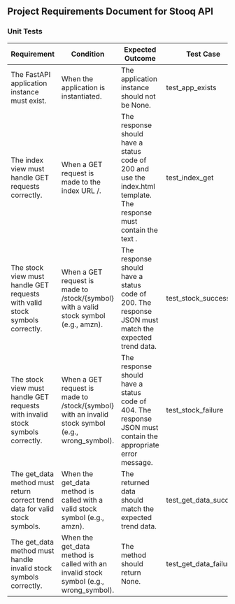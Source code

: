 ## Project Requirements Document for Stooq API

### Unit Tests

Requirement | Condition | Expected Outcome | Test Case
----------- | --------- | ---------------- | ---------
The FastAPI application instance must exist. | When the application is instantiated. | The application instance should not be None. | test_app_exists
The index view must handle GET requests correctly. | When a GET request is made to the index URL /. | The response should have a status code of 200 and use the index.html template. The response must contain the text <title>Stooq Data  API</title>. | test_index_get
The stock view must handle GET requests with valid stock symbols correctly. | When a GET request is made to /stock/{symbol} with a valid stock symbol (e.g., amzn). | The response should have a status code of 200. The response JSON must match the expected trend data. | test_stock_success
The stock view must handle GET requests with invalid stock symbols correctly. | When a GET request is made to /stock/{symbol} with an invalid stock symbol (e.g., wrong_symbol). | The response should have a status code of 404. The response JSON must contain the appropriate error message. | test_stock_failure
The get_data method must return correct trend data for valid stock symbols. | When the get_data method is called with a valid stock symbol (e.g., amzn). | The returned data should match the expected trend data. | test_get_data_success
The get_data method must handle invalid stock symbols correctly. | When the get_data method is called with an invalid stock symbol (e.g., wrong_symbol). | The method should return None. | test_get_data_failure
